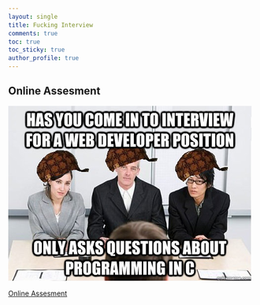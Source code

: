 ```yaml
---
layout: single
title: Fucking Interview
comments: true
toc: true
toc_sticky: true
author_profile: true
---
```


## Online Assesment

![Interview web developer with cpp](./asset/interview-web-developer-with-cpp.jpg)

[Online Assesment](./online-assessment/README.md)